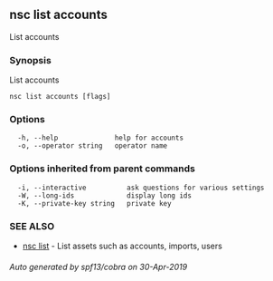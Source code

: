 ## nsc list accounts

List accounts

### Synopsis

List accounts

```
nsc list accounts [flags]
```

### Options

```
  -h, --help              help for accounts
  -o, --operator string   operator name
```

### Options inherited from parent commands

```
  -i, --interactive          ask questions for various settings
  -W, --long-ids             display long ids
  -K, --private-key string   private key
```

### SEE ALSO

* [nsc list](nsc_list.md)	 - List assets such as accounts, imports, users

###### Auto generated by spf13/cobra on 30-Apr-2019

